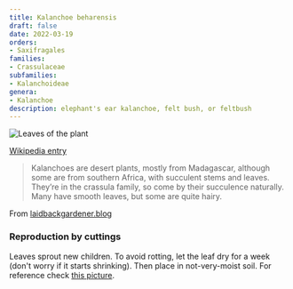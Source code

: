 ```yaml
---
title: Kalanchoe beharensis
draft: false
date: 2022-03-19
orders:
- Saxifragales
families:
- Crassulaceae
subfamilies:
- Kalanchoideae
genera:
- Kalanchoe    
description: elephant's ear kalanchoe, felt bush, or feltbush
---
```


![Leaves of the plant](./kalanchoe_beharensis.jpg)

[Wikipedia entry](https://en.wikipedia.org/wiki/Kalanchoe_beharensis)

> Kalanchoes are desert plants, mostly from Madagascar, although some are from southern Africa, with succulent stems and leaves. They’re in the crassula family, so come by their succulence naturally. Many have smooth leaves, but some are quite hairy.

From [laidbackgardener.blog](https://laidbackgardener.blog/2020/11/15/huggable-houseplants/)

### Reproduction by cuttings

Leaves sprout new children. To avoid rotting, let the leaf dry for a week (don't worry if it starts shrinking). Then place in not-very-moist soil. For reference check [this picture](https://davesgarden.com/community/forums/fp.php?pid=9849936&extraimg=3#b).


